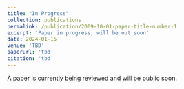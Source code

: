 ```yaml
---
title: "In Progress"
collection: publications
permalink: /publication/2009-10-01-paper-title-number-1
excerpt: 'Paper in progress, will be out soon'
date: 2024-01-15
venue: 'TBD'
paperurl: 'tbd'
citation: 'tbd'
---
```


A paper is currently being reviewed and will be public soon.
